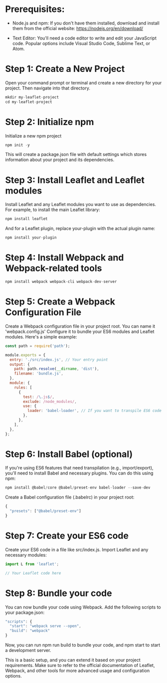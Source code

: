 # Prerequisites:
+ Node.js and npm: If you don't have them installed, download and install them from the official website:   https://nodejs.org/en/download/

+ Text Editor: You'll need a code editor to write and edit your JavaScript code. Popular options include Visual Studio Code, Sublime Text, or Atom.


# Step 1: Create a New Project
Open your command prompt or terminal and create a new directory for your project. Then navigate into that directory.

```js
mkdir my-leaflet-project
cd my-leaflet-project
```

# Step 2: Initialize npm
Initialize a new npm project

```js
npm init -y
```
This will create a package.json file with default settings which stores information about your project and its dependencies.

# Step 3: Install Leaflet and Leaflet modules
Install Leaflet and any Leaflet modules you want to use as dependencies. For example, to install the main Leaflet library:

```js
npm install leaflet
```
And for a Leaflet plugin, replace your-plugin with the actual plugin name:

```js
npm install your-plugin
```
# Step 4: Install Webpack and Webpack-related tools

```js
npm install webpack webpack-cli webpack-dev-server
```
# Step 5: Create a Webpack Configuration File
Create a Webpack configuration file in your project root. You can name it 'webpack.config.js' Configure it to bundle your ES6 modules and Leaflet modules. Here's a simple example:

```js
const path = require('path');

module.exports = {
  entry: './src/index.js', // Your entry point
  output: {
    path: path.resolve(__dirname, 'dist'),
    filename: 'bundle.js',
  },
  module: {
    rules: [
      {
        test: /\.js$/,
        exclude: /node_modules/,
        use: {
          loader: 'babel-loader', // If you want to transpile ES6 code
        },
      },
    ],
  },
};
```
# Step 6: Install Babel (optional)
If you're using ES6 features that need transpilation (e.g., import/export), you'll need to install Babel and necessary plugins. You can do this using npm:

```js
npm install @babel/core @babel/preset-env babel-loader --save-dev
```
Create a Babel configuration file (.babelrc) in your project root:

```js
{
  "presets": ["@babel/preset-env"]
}
```

# Step 7: Create your ES6 code
Create your ES6 code in a file like src/index.js. Import Leaflet and any necessary modules:

```js
import L from 'leaflet';

// Your Leaflet code here
```

# Step 8: Bundle your code
You can now bundle your code using Webpack. Add the following scripts to your package.json:

```js
"scripts": {
  "start": "webpack serve --open",
  "build": "webpack"
}
```
Now, you can run npm run build to bundle your code, and npm start to start a development server.

This is a basic setup, and you can extend it based on your project requirements. Make sure to refer to the official documentation of Leaflet, Webpack, and other tools for more advanced usage and configuration options.
